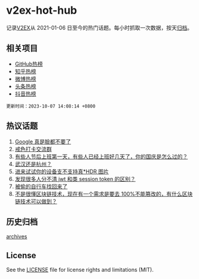 # v2ex-hot-hub

 记录[V2EX](https://www.v2ex.com/)从 2021-01-06 日至今的热门话题。每小时抓取一次数据，按天[归档](archives)。
 
 ## 相关项目

- [GitHub热榜](https://github.com/lonnyzhang423/github-hot-hub)
- [知乎热榜](https://github.com/lonnyzhang423/zhihu-hot-hub)
- [微博热榜](https://github.com/lonnyzhang423/weibo-hot-hub)
- [头条热榜](https://github.com/lonnyzhang423/toutiao-hot-hub)
- [抖音热榜](https://github.com/lonnyzhang423/douyin-hot-hub)


 `更新时间：2023-10-07 14:08:14 +0800`

## 热议话题

1. [Google 真是臉都不要了](https://www.v2ex.com/t/979388)
1. [戒色打卡交流群](https://www.v2ex.com/t/979221)
1. [有些人节后上班第一天，有些人已经上班好几天了，你的国庆是怎么过的？](https://www.v2ex.com/t/979342)
1. [武汉还是杭州？](https://www.v2ex.com/t/979358)
1. [进来试试你的设备支不支持真*HDR 图片](https://www.v2ex.com/t/979304)
1. [发现很多人分不清 jwt 和类 session token 的区别？](https://www.v2ex.com/t/979326)
1. [被偷的自行车找回来了](https://www.v2ex.com/t/979431)
1. [不是很懂区块链技术，现在有一个需求是要去 100%不能篡改的，有什么区块链技术可以做到？](https://www.v2ex.com/t/979322)

## 历史归档

[archives](archives)

## License

See the [LICENSE](LICENSE) file for license rights and limitations (MIT).
